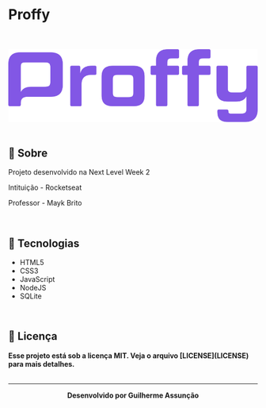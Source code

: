 # Proffy

<br>
<br>

<div align="center">
  <img src="public/images/logo-purple.svg" alt="Proffy">
</div>

<br>

## :bookmark_tabs: Sobre

Projeto desenvolvido na Next Level Week 2

Intituição - Rocketseat

Professor - Mayk Brito

<br>

## :hammer: Tecnologias

- HTML5
- CSS3
- JavaScript
- NodeJS
- SQLite

<br>

## :green_book: Licença 

<div align="left">
    <b>Esse projeto está sob a licença MIT. Veja o arquivo [LICENSE](LICENSE) para mais detalhes.</b>
</div>

<br>

---

<div align="center">
    <b>Desenvolvido por Guilherme Assunção</b>
</div>